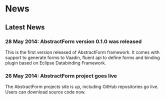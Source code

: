 News
====

Latest News
-----------

### 28 May 2014: AbstractForm version 0.1.0 was released

This is the first version released of AbstractForm framework. It comes with support to generate forms to Vaadin, fluent api
to define forms and binding plugin based on Eclipse Databinding Framework.


### 26 May 2014: AbstractForm project goes live

The AbstractForm projects site is up, including GitHub repositories go live. Users can download source code now.
